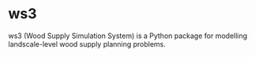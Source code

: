 # ws3

ws3 (Wood Supply Simulation System) is a Python package for modelling landscale-level wood supply planning problems.
